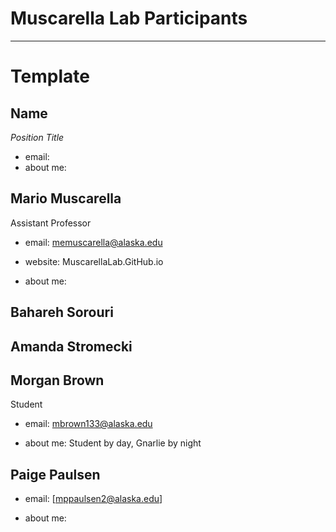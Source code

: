 # Muscarella Lab Participants
---

# Template
## Name 

*Position Title*

+ email:
+ about me:

<replace your number with your info given the template>

## Mario Muscarella 
Assistant Professor

+ email: [memuscarella@alaska.edu](mailto:memuscarella@alaska.edu?subject=Interested%20in%20your%20research)
+ website: MuscarellaLab.GitHub.io

+ about me: 

## Bahareh Sorouri 


## Amanda Stromecki 


## Morgan Brown
Student

+ email: mbrown133@alaska.edu

+ about me: Student by day, Gnarlie by night

## Paige Paulsen
+ email: [mppaulsen2@alaska.edu]

+ about me: 


